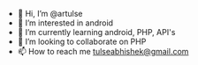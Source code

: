 - 👋 Hi, I’m @artulse
- 👀 I’m interested in android
- 🌱 I’m currently learning android, PHP, API's
- 💞️ I’m looking to collaborate on PHP
- 📫 How to reach me tulseabhishek@gmail.com

<!---
artulse/artulse is a ✨ special ✨ repository because its `README.md` (this file) appears on your GitHub profile.
You can click the Preview link to take a look at your changes.
--->
